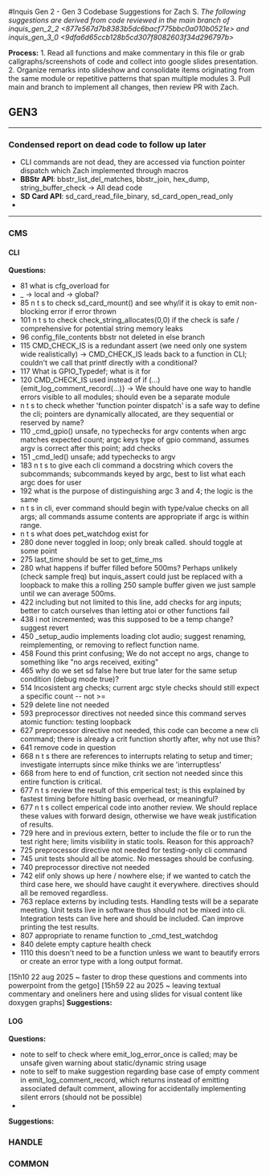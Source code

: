 #Inquis Gen 2 - Gen 3 Codebase Suggestions for Zach S.
*The following suggestions are derived from code reviewed in the main branch of inquis_gen_2_2 <877e567d7b8383b5dc6bacf775bbc0a010b0521e> and inquis_gen_3_0 <9dfa6d65ccb128b5cd307f8082603f34d296797b>*

**Process:** 1. Read all functions and make commentary in this file or grab callgraphs/screenshots of code and collect into google slides presentation. 2. Organize remarks into slideshow and consolidate items originating from the same module or repetitive patterns that span multiple modules 3. Pull main and branch to implement all changes, then review PR with Zach.

## GEN3
---
### Condensed report on dead code to follow up later
- CLI commands are not dead, they are accessed via function pointer dispatch which Zach implemented through macros
- **BBStr API**: bbstr_list_del_matches, bbstr_join, hex_dump, string_buffer_check -> All dead code
- **SD Card API**: sd_card_read_file_binary, sd_card_open_read_only
- 
---
### CMS
#### CLI
**Questions:**
- 81 what is cfg_overload for
- _<funName> -> local and <funName> -> global?
- 85 n t s to check sd_card_mount() and see why/if it is okay to emit non-blocking error if error thrown
- 101 n t s to check check_string_allocates(0,0) if the check is safe / comprehensive for potential string memory leaks
- 96 config_file_contents bbstr not deleted in else branch
- 115 CMD_CHECK_IS is a redundant assert (we need only one system wide realistically) -> CMD_CHECK_IS leads back to a function in CLI; couldn't we call that printf directly with a conditional?
- 117 What is GPIO_Typedef; what is it for
- 120 CMD_CHECK_IS used instead of if (...) {emit_log_comment_record(...)} -> We should have one way to handle errors visible to all modules; should even be a separate module
- n t s to check whether 'function pointer dispatch' is a safe way to define the cli; pointers are dynamically allocated, are they sequential or reserved by name?
- 110 _cmd_gpio() unsafe, no typechecks for argv contents when argc matches expected count; argc keys type of gpio command, assumes argv is correct after this point; add checks
- 151 _cmd_led() unsafe; add typechecks to argv
- 183 n t s to give each cli command a docstring which covers the subcommands; subcommands keyed by argc, best to list what each argc does for user
- 192 what is the purpose of distinguishing argc 3 and 4; the logic is the same
- n t s in cli, ever command should begin with type/value checks on all args; all commands assume contents are appropriate if argc is within range.
- n t s what does pet_watchdog exist for
- 280 done never toggled in loop; only break called. should toggle at some point
- 275 last_time should be set to get_time_ms
- 280 what happens if buffer filled before 500ms? Perhaps unlikely (check sample freq) but inquis_assert could just be replaced with a loopback to make this a rolling 250 sample buffer given we just sample until we can average 500ms.
- 422 including but not limited to this line, add checks for arg inputs; better to catch ourselves than letting atoi or other functions fail
- 438 i not incremented; was this supposed to be a temp change? suggest revert
- 450 _setup_audio implements loading clot audio; suggest renaming, reimplementing, or removing to reflect function name.
- 458 Found this print confusing; We do not accept no args, change to something like "no args received, exiting"
- 465 why do we set sd false here but true later for the same setup condition (debug mode true)?
- 514 Incosistent arg checks; current argc style checks should still expect a specific count -- not >=
- 529 delete line not needed
- 593 preprocessor directives not needed since this command serves atomic function: testing loopback
- 627 preprocessor directive not needed, this code can become a new cli command; there is already a crit function shortly after, why not use this?
- 641 remove code in question
- 668 n t s there are references to interrupts relating to setup and timer; investigate interrupts since mike thinks we are 'interruptless'
- 668 from here to end of function, crit section not needed since this entire function is critical.
- 677 n t s review the result of this emperical test; is this explained by fastest timing before hitting basic overhead, or meaningful?
- 677 n t s collect emperical code into another review. We should replace these values with forward design, otherwise we have weak justification of results.
- 729 here and in previous extern, better to include the file or to run the test right here; limits visibility in static tools. Reason for this approach?
- 725 preprocessor directive not needed for testing-only cli command
- 745 unit tests should all be atomic. No messages should be confusing.
- 740 preprocessor directive not needed
- 742 elif only shows up here / nowhere else; if we wanted to catch the third case here, we should have caught it everywhere. directives should all be removed regardless.
- 763 replace externs by including tests. Handling tests will be a separate meeting. Unit tests live in software thus should not be mixed into cli. Integration tests can live here and should be included. Can improve printing the test results.
- 807 appropriate to rename function to _cmd_test_watchdog
- 840 delete empty capture health check
- 1110 this doesn't need to be a function unless we want to beautify errors or create an error type with a long output format.

[15h10 22 aug 2025 ~ faster to drop these questions and comments into powerpoint from the getgo]
[15h59 22 au 2025 ~ leaving textual commentary and oneliners here and using slides for visual content like doxygen graphs] 
**Suggestions:**

#### LOG
**Questions:**
- note to self to check where emit_log_error_once is called; may be unsafe given warning about static/dynamic string usage
- note to self to make suggestion regarding base case of empty comment in emit_log_comment_record, which returns instead of emitting associated default comment, allowing for accidentally implementing silent errors (should not be possible)
- 
**Suggestions:**

### HANDLE

### COMMON
